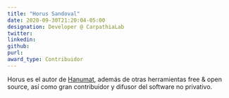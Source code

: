 ```yaml
---
title: "Horus Sandoval"
date: 2020-09-30T21:20:04-05:00
designation: Developer @ CarpathiaLab
twitter: 
linkedin: 
github: 
purl: 
award_type: Contribuidor
---
```


Horus es el autor de [Hanumat](https://hanumat.carpathialab.com), además de otras herramientas free & open source, así como gran contribuidor y difusor del software no privativo.

